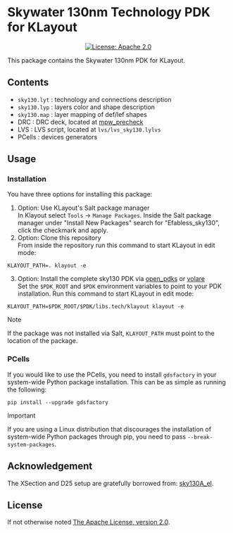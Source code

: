# Skywater 130nm Technology PDK for KLayout

<p align="center">
    <a href="https://opensource.org/licenses/Apache-2.0"><img src="https://img.shields.io/github/license/efabless/sky130_klayout_pdk" alt="License: Apache 2.0"/></a>
</p>

This package contains the Skywater 130nm PDK for KLayout.

## Contents

* `sky130.lyt`   : technology and connections description
* `sky130.lyp`   : layers color and shape description
* `sky130.map`   : layer mapping of def/lef shapes
* DRC          : DRC deck, located at [mpw_precheck](https://github.com/efabless/mpw_precheck/blob/main/checks/tech-files/sky130A_mr.drc)
* LVS          : LVS script, located at `lvs/lvs_sky130.lylvs`
* PCells       : devices generators

## Usage

### Installation

You have three options for installing this package:

1. Option: Use KLayout's Salt package manager  
  In Klayout select `Tools` → `Manage Packages`. Inside the Salt package manager under "Install New Packages" search for "Efabless_sky130", click the checkmark and apply.
2. Option: Clone this repository  
  From inside the repository run this command to start KLayout in edit mode:

  ```console
KLAYOUT_PATH=. klayout -e
  ```

3. Option: Install the complete sky130 PDK via [open_pdks](https://github.com/RTimothyEdwards/open_pdks) or [volare](https://github.com/efabless/volare)  
  Set the `$PDK_ROOT` and `$PDK` environment variables to point to your PDK installation. Run this command to start KLayout in edit mode:

  ```console
KLAYOUT_PATH=$PDK_ROOT/$PDK/libs.tech/klayout klayout -e
  ```

> [!NOTE]  
> If the package was not installed via Salt, `KLAYOUT_PATH` must point to the location of the package.

### PCells

If you would like to use the PCells, you need to install `gdsfactory` in your system-wide Python package installation.
This can be as simple as running the following:

```console
pip install --upgrade gdsfactory
```

> [!IMPORTANT]  
> If you are using a Linux distribution that discourages the installation of system-wide Python packages through pip, you need to pass `--break-system-packages`.

## Acknowledgement

The XSection and D25 setup are gratefully borrowed from: [sky130A_el](https://github.com/klayoutmatthias/sky130A_el).

## License

If not otherwise noted [The Apache License, version 2.0](https://www.apache.org/licenses/LICENSE-2.0.txt).
